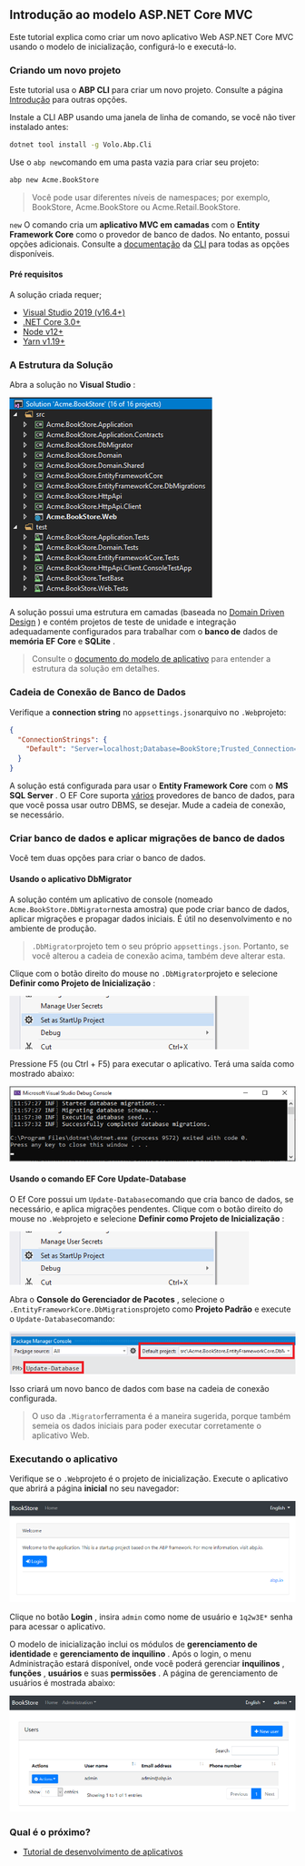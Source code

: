 ## Introdução ao modelo ASP.NET Core MVC

Este tutorial explica como criar um novo aplicativo Web ASP.NET Core MVC usando o modelo de inicialização, configurá-lo e executá-lo.

### Criando um novo projeto

Este tutorial usa o **ABP CLI** para criar um novo projeto. Consulte a página [Introdução](https://abp.io/get-started) para outras opções.

Instale a CLI ABP usando uma janela de linha de comando, se você não tiver instalado antes:

```bash
dotnet tool install -g Volo.Abp.Cli
```

Use o `abp new`comando em uma pasta vazia para criar seu projeto:

```bash
abp new Acme.BookStore
```

> Você pode usar diferentes níveis de namespaces; por exemplo, BookStore, Acme.BookStore ou Acme.Retail.BookStore.

`new` O comando cria um **aplicativo MVC em camadas** com o **Entity Framework Core** como o provedor de banco de dados. No entanto, possui opções adicionais. Consulte a [documentação](CLI.md) da [CLI](CLI.md) para todas as opções disponíveis.

#### Pré requisitos

A solução criada requer;

* [Visual Studio 2019 (v16.4+)](https://visualstudio.microsoft.com/vs/)
* [.NET Core 3.0+](https://www.microsoft.com/net/download/dotnet-core/)
* [Node v12+](https://nodejs.org)
* [Yarn v1.19+](https://classic.yarnpkg.com/)

### A Estrutura da Solução

Abra a solução no **Visual Studio** :

![livraria-visual-studio-solução](images/bookstore-visual-studio-solution-v3.png)

A solução possui uma estrutura em camadas (baseada no [Domain Driven Design](Domain-Driven-Design.md) ) e contém projetos de teste de unidade e integração adequadamente configurados para trabalhar com o **banco de** dados de **memória** **EF Core** e **SQLite** .

> Consulte o [documento do modelo de aplicativo](Startup-Templates/Application.md) para entender a estrutura da solução em detalhes.

### Cadeia de Conexão de Banco de Dados

Verifique a **connection string** no `appsettings.json`arquivo no `.Web`projeto:

```json
{
  "ConnectionStrings": {
    "Default": "Server=localhost;Database=BookStore;Trusted_Connection=True"
  }
}
```

A solução está configurada para usar o **Entity Framework Core** com o **MS SQL Server** . O EF Core suporta [vários](https://docs.microsoft.com/en-us/ef/core/providers/) provedores de banco de dados, para que você possa usar outro DBMS, se desejar. Mude a cadeia de conexão, se necessário.

### Criar banco de dados e aplicar migrações de banco de dados

Você tem duas opções para criar o banco de dados.

#### Usando o aplicativo DbMigrator

A solução contém um aplicativo de console (nomeado `Acme.BookStore.DbMigrator`nesta amostra) que pode criar banco de dados, aplicar migrações e propagar dados iniciais. É útil no desenvolvimento e no ambiente de produção.

> `.DbMigrator`projeto tem o seu próprio `appsettings.json`. Portanto, se você alterou a cadeia de conexão acima, também deve alterar esta.

Clique com o botão direito do mouse no `.DbMigrator`projeto e selecione **Definir como Projeto de Inicialização** :

![definir como projeto de inicialização](images/set-as-startup-project.png)

Pressione F5 (ou Ctrl + F5) para executar o aplicativo. Terá uma saída como mostrado abaixo:

![definir como projeto de inicialização](images/db-migrator-app.png)

#### Usando o comando EF Core Update-Database

O Ef Core possui um `Update-Database`comando que cria banco de dados, se necessário, e aplica migrações pendentes. Clique com o botão direito do mouse no `.Web`projeto e selecione **Definir como Projeto de Inicialização** :

![definir como projeto de inicialização](images/set-as-startup-project.png)

Abra o **Console do Gerenciador de Pacotes** , selecione o `.EntityFrameworkCore.DbMigrations`projeto como **Projeto Padrão** e execute o `Update-Database`comando:

![pcm-update-database](images/pcm-update-database-v2.png)

Isso criará um novo banco de dados com base na cadeia de conexão configurada.

> O uso da `.Migrator`ferramenta é a maneira sugerida, porque também semeia os dados iniciais para poder executar corretamente o aplicativo Web.

### Executando o aplicativo

Verifique se o `.Web`projeto é o projeto de inicialização. Execute o aplicativo que abrirá a página **inicial** no seu navegador:

![livraria-homepage](images/bookstore-homepage.png)

Clique no botão **Login** , insira `admin` como nome de usuário e `1q2w3E*` senha para acessar o aplicativo.

O modelo de inicialização inclui os módulos de **gerenciamento de** **identidade** e **gerenciamento de inquilino** . Após o login, o menu Administração estará disponível, onde você poderá gerenciar **inquilinos** , **funções** , **usuários** e suas **permissões** . A página de gerenciamento de usuários é mostrada abaixo:

![livraria-gerenciamento de usuários](images/bookstore-user-management-v2.png)

### Qual é o próximo?

- [Tutorial de desenvolvimento de aplicativos](Tutorials/AspNetCore-Mvc/Part-I.md)